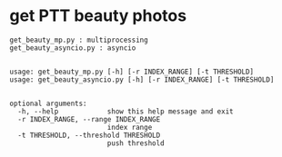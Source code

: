 # get PTT beauty photos


    get_beauty_mp.py : multiprocessing
    get_beauty_asyncio.py : asyncio


    usage: get_beauty_mp.py [-h] [-r INDEX_RANGE] [-t THRESHOLD]
    usage: get_beauty_asyncio.py [-h] [-r INDEX_RANGE] [-t THRESHOLD]


    optional arguments:
      -h, --help            show this help message and exit
      -r INDEX_RANGE, --range INDEX_RANGE
                            index range
      -t THRESHOLD, --threshold THRESHOLD
                            push threshold
